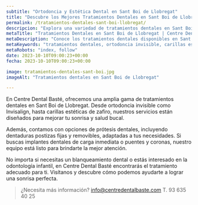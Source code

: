 ```yaml
---
subtitle: "Ortodoncia y Estética Dental en Sant Boi de Llobregat"
title: "Descubre los Mejores Tratamientos Dentales en Sant Boi de Llobregat"
permalink: /tratamientos-dentales-sant-boi-llobregat/
descripcion: "Explora una variedad de tratamientos dentales en Sant Boi de Llobregat, desde ortodoncia invisible hasta carillas estéticas."
metaTitle: "Tratamientos Dentales en Sant Boi de Llobregat | Centre Dental Basté"
metaDescription: "Conoce los tratamientos dentales disponibles en Sant Boi de Llobregat, incluyendo ortodoncia invisible y carillas estéticas."
metaKeywords: "tratamientos dentales, ortodoncia invisible, carillas estéticas, Sant Boi de Llobregat"
metaRobots: "index, follow"
date: 2023-10-10T09:00:23+00:00
fecha: 2023-10-10T09:00:23+00:00

image: tratamientos-dentales-sant-boi.jpg
imageAlt: "Tratamientos dentales en Sant Boi de Llobregat"

---
```


En Centre Dental Basté, ofrecemos una amplia gama de tratamientos dentales en Sant Boi de Llobregat. Desde ortodoncia invisible como Invisalign, hasta carillas estéticas de zafiro, nuestros servicios están diseñados para mejorar tu sonrisa y salud bucal.

Además, contamos con opciones de prótesis dentales, incluyendo dentaduras postizas fijas y removibles, adaptadas a tus necesidades. Si buscas implantes dentales de carga inmediata o puentes y coronas, nuestro equipo está listo para brindarte la mejor atención.

No importa si necesitas un blanqueamiento dental o estás interesado en la odontología infantil, en Centre Dental Basté encontrarás el tratamiento adecuado para ti. Visítanos y descubre cómo podemos ayudarte a lograr una sonrisa perfecta.

>¿Necesita más información?
>info@centredentalbaste.com
> T. 93 635 40 25